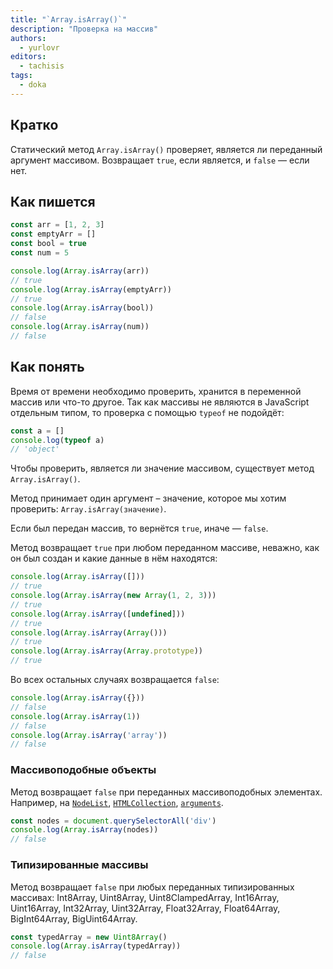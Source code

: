 ```yaml
---
title: "`Array.isArray()`"
description: "Проверка на массив"
authors:
  - yurlovr
editors:
  - tachisis
tags:
  - doka
---
```


## Кратко

Статический метод `Array.isArray()` проверяет, является ли переданный аргумент массивом. Возвращает `true`, если является, и `false` — если нет.

## Как пишется

```js
const arr = [1, 2, 3]
const emptyArr = []
const bool = true
const num = 5

console.log(Array.isArray(arr))
// true
console.log(Array.isArray(emptyArr))
// true
console.log(Array.isArray(bool))
// false
console.log(Array.isArray(num))
// false
```

## Как понять

Время от времени необходимо проверить, хранится в переменной массив или что-то другое. Так как массивы не являются в JavaScript отдельным типом, то проверка с помощью `typeof` не подойдёт:

```js
const a = []
console.log(typeof a)
// 'object'
```

Чтобы проверить, является ли значение массивом, существует метод `Array.isArray()`.

Метод принимает один аргумент – значение, которое мы хотим проверить: `Array.isArray(значение)`.

Если был передан массив, то вернётся `true`, иначе — `false`.

Метод возвращает `true` при любом переданном массиве, неважно, как он был создан и какие данные в нём находятся:

```js
console.log(Array.isArray([]))
// true
console.log(Array.isArray(new Array(1, 2, 3)))
// true
console.log(Array.isArray([undefined]))
// true
console.log(Array.isArray(Array()))
// true
console.log(Array.isArray(Array.prototype))
// true
```

Во всех остальных случаях возвращается `false`:

```js
console.log(Array.isArray({}))
// false
console.log(Array.isArray(1))
// false
console.log(Array.isArray('array'))
// false
```

### Массивоподобные объекты

Метод возвращает `false` при переданных массивоподобных элементах. Например, на [`NodeList`](/js/htmlcollection-and-nodelist), [`HTMLCollection`](/js/htmlcollection-and-nodelist), [`arguments`](/js/function-arguments-object).

```js
const nodes = document.querySelectorAll('div')
console.log(Array.isArray(nodes))
// false
```

### Типизированные массивы

Метод возвращает `false` при любых переданных типизированных массивах: Int8Array, Uint8Array, Uint8ClampedArray, Int16Array, Uint16Array, Int32Array, Uint32Array, Float32Array, Float64Array, BigInt64Array, BigUint64Array.

```js
const typedArray = new Uint8Array()
console.log(Array.isArray(typedArray))
// false
```
